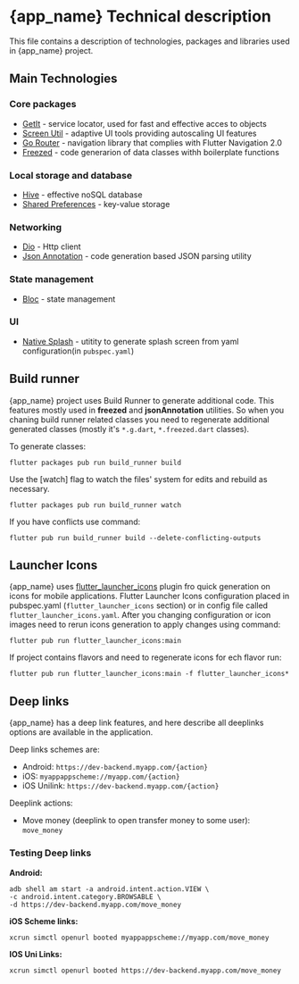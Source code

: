 # {app_name} Technical description

This file contains a description of technologies, packages and libraries used in {app_name} project. 

## Main Technologies

### Core packages
* [GetIt](https://pub.dev/packages/get_it) - service locator, used for fast and effective acces to objects
* [Screen Util](https://pub.dev/packages/flutter_screenutil) - adaptive UI tools providing autoscaling UI features 
* [Go Router](https://pub.dev/packages/go_router) - navigation library that complies with Flutter Navigation 2.0 
* [Freezed](https://pub.dev/packages/freezed_annotation) - code generarion of data classes withh boilerplate functions

### Local storage and database 

* [Hive](https://pub.dev/packages/hive) - effective noSQL database
* [Shared Preferences](https://pub.dev/packages/shared_preferences) - key-value storage

### Networking 

* [Dio](https://pub.dev/packages/dio) - Http client
* [Json Annotation](https://pub.dev/packages/json_annotation) - code generation based JSON parsing utility

### State management 

* [Bloc](https://pub.dev/packages/flutter_bloc) - state management

### UI

* [Native Splash](https://pub.dev/packages/flutter_native_splash) - utitity to generate splash screen from yaml configuration(in `pubspec.yaml`) 

## Build runner

{app_name} project uses Build Runner to generate additional code. This features mostly used in **freezed** and **jsonAnnotation** utilities. So when you chaning build runner related classes you need to regenerate additional generated classes (mostly it's `*.g.dart`, `*.freezed.dart` classes). 

To generate classes:

`flutter packages pub run build_runner build`

Use the [watch] flag to watch the files' system for edits and rebuild as necessary.

`flutter packages pub run build_runner watch`

If you have conflicts use command:

`flutter pub run build_runner build --delete-conflicting-outputs`

## Launcher Icons

{app_name} uses [flutter_launcher_icons](https://pub.dev/packages/flutter_launcher_icons) plugin fro quick generation on icons for mobile applications. Flutter Launcher Icons configuration placed in pubspec.yaml (`flutter_launcher_icons` section) or in config file called `flutter_launcher_icons.yaml`. 
After you changing configuration or icon images need to rerun icons generation to apply changes using command:

`flutter pub run flutter_launcher_icons:main`

If project contains flavors and need to regenerate icons for ech flavor run:

`flutter pub run flutter_launcher_icons:main -f flutter_launcher_icons*`

## Deep links

{app_name} has a deep link features, and here describe all deeplinks options are available in the application.

Deep links schemes are:

* Android: `https://dev-backend.myapp.com/{action}`
* iOS: `myappappscheme://myapp.com/{action}`
* iOS Unilink: `https://dev-backend.myapp.com/{action}`

Deeplink actions:

* Move money (deeplink to open transfer money to some user): `move_money`

### Testing Deep links
**Android:**
```
adb shell am start -a android.intent.action.VIEW \
-c android.intent.category.BROWSABLE \
-d https://dev-backend.myapp.com/move_money
```

**iOS Scheme links:**

`xcrun simctl openurl booted myappappscheme://myapp.com/move_money`

**IOS Uni Links:**

`xcrun simctl openurl booted https://dev-backend.myapp.com/move_money`
